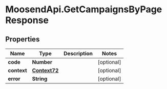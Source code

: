 # MoosendApi.GetCampaignsByPageResponse

## Properties
Name | Type | Description | Notes
------------ | ------------- | ------------- | -------------
**code** | **Number** |  | [optional] 
**context** | [**Context72**](Context72.md) |  | [optional] 
**error** | **String** |  | [optional] 


